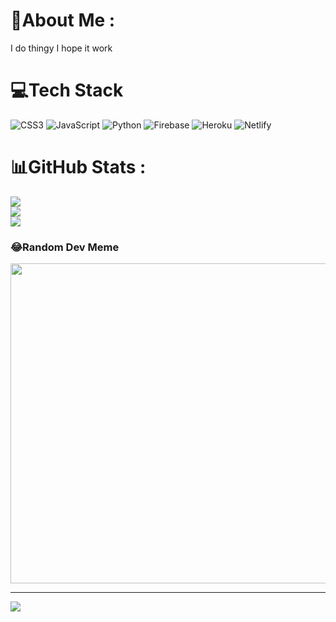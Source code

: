 # 💫About Me :
I do thingy I hope it work

# 💻Tech Stack
![CSS3](https://img.shields.io/badge/css3-%231572B6.svg?style=for-the-badge&logo=css3&logoColor=white) ![JavaScript](https://img.shields.io/badge/javascript-%23323330.svg?style=for-the-badge&logo=javascript&logoColor=%23F7DF1E) ![Python](https://img.shields.io/badge/python-3670A0?style=for-the-badge&logo=python&logoColor=ffdd54) ![Firebase](https://img.shields.io/badge/firebase-%23039BE5.svg?style=for-the-badge&logo=firebase) ![Heroku](https://img.shields.io/badge/heroku-%23430098.svg?style=for-the-badge&logo=heroku&logoColor=white) ![Netlify](https://img.shields.io/badge/netlify-%23000000.svg?style=for-the-badge&logo=netlify&logoColor=#00C7B7)
# 📊GitHub Stats :
![](https://github-readme-stats.vercel.app/api?username=aerolixdev&theme=dark&hide_border=true&include_all_commits=false&count_private=true)<br/>
![](https://github-readme-streak-stats.herokuapp.com/?user=aerolixdev&theme=dark&hide_border=true)<br/>
![](https://github-readme-stats.vercel.app/api/top-langs/?username=aerolixdev&theme=dark&hide_border=true&include_all_commits=false&count_private=true&layout=compact)

### 😂Random Dev Meme
<img src="https://random-memer.herokuapp.com/" width="512px"/>

---
[![](https://visitcount.itsvg.in/api?id=aerolixdev&icon=0&color=0)](https://visitcount.itsvg.in)
